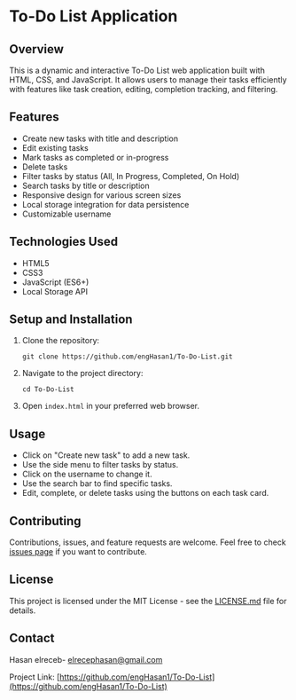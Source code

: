 # To-Do List Application

## Overview
This is a dynamic and interactive To-Do List web application built with HTML, CSS, and JavaScript. It allows users to manage their tasks efficiently with features like task creation, editing, completion tracking, and filtering.

## Features
- Create new tasks with title and description
- Edit existing tasks
- Mark tasks as completed or in-progress
- Delete tasks
- Filter tasks by status (All, In Progress, Completed, On Hold)
- Search tasks by title or description
- Responsive design for various screen sizes
- Local storage integration for data persistence
- Customizable username

## Technologies Used
- HTML5
- CSS3
- JavaScript (ES6+)
- Local Storage API

## Setup and Installation
1. Clone the repository:
   ```
   git clone https://github.com/engHasan1/To-Do-List.git
   ```
2. Navigate to the project directory:
   ```
   cd To-Do-List
   ```
3. Open `index.html` in your preferred web browser.

## Usage
- Click on "Create new task" to add a new task.
- Use the side menu to filter tasks by status.
- Click on the username to change it.
- Use the search bar to find specific tasks.
- Edit, complete, or delete tasks using the buttons on each task card.

## Contributing
Contributions, issues, and feature requests are welcome. Feel free to check [issues page](https://github.com/engHasan1/To-Do-List/issues) if you want to contribute.

## License
This project is licensed under the MIT License - see the [LICENSE.md](LICENSE.md) file for details.

## Contact
Hasan elreceb- [elrecephasan@gmail.com](mailto:elrecephasan@gmail.com)

Project Link: [https://github.com/engHasan1/To-Do-List](https://github.com/engHasan1/To-Do-List)
